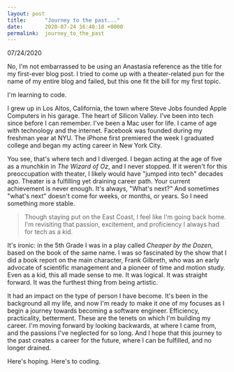 ```yaml
---
layout: post
title:      "Journey to the past..."
date:       2020-07-24 16:40:10 +0000
permalink:  journey_to_the_past
---
```


07/24/2020

No, I'm not embarrassed to be using an Anastasia reference as the title for my first-ever blog post. I tried to come up with a theater-related pun for the name of my entire blog and failed, but this one fit the bill for my first topic.

I'm learning to code. 

I grew up in Los Altos, California, the town where Steve Jobs founded Apple Computers in his garage. The heart of Silicon Valley. I've been into tech since before I can remember. I've been a Mac user for life. I came of age with technology and the internet. Facebook was founded during my freshman year at NYU. The iPhone first premiered the week I graduated college and began my acting career in New York City. 

You see, that's where tech and I diverged. I began acting at the age of five as a munchkin in *The Wizard of Oz*, and I never stopped. If it weren't for this preoccupation with theater, I likely would have "jumped into tech" decades ago. Theater is a fulfilling yet draining career path. Your current achievement is never enough. It's always, "What's next?" And sometimes "what's next" doesn't come for weeks, or months, or years. So I need something more stable. 

> Though staying put on the East Coast, I feel like I'm going back home. I'm revisiting that passion, excitement, and proficiency I always had for tech as a kid. 
> 

It's ironic: in the 5th Grade I was in a play called *Cheaper by the Dozen,* based on the book of the same name. I was so fascinated by the show that I did a book report on the main character, Frank Gilbreth, who was an early advocate of scientific management and a pioneer of time and motion study. Even as a kid, this all made sense to me. It was logical. It was straight forward. It was the furthest thing from being artistic. 

It had an impact on the type of person I have become. It's been in the background all my life, and now I'm ready to make it one of my focuses as I begin a journey towards becoming a software engineer. Efficiency, practicality, betterment. These are the tenets on which I'm building my career. I'm moving forward by looking backwards, at where I came from, and the passions I've neglected for so long. And I hope that this journey to the past creates a career for the future, where I can be fulfilled, and no longer drained. 

Here's hoping. Here's to coding.

